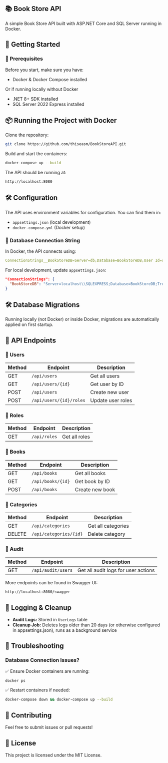 ## :books: Book Store API
A simple Book Store API built with ASP.NET Core and SQL Server running in Docker.

## :rocket: Getting Started

### :wrench: Prerequisites
Before you start, make sure you have:
- Docker & Docker Compose installed

Or if running locally without Docker
- .NET 8+ SDK installed
- SQL Server 2022 Express installed

## :package: Running the Project with Docker

Clone the repository:

```sh
git clone https://github.com/thiseasm/BookStoreAPI.git
```

Build and start the containers:

```sh
docker-compose up --build
```

The API should be running at:

```sh
http://localhost:8080
```

## :hammer_and_wrench: Configuration
The API uses environment variables for configuration. You can find them in:
- `appsettings.json` (local development)
- `docker-compose.yml` (Docker setup)

### :link: Database Connection String

In Docker, the API connects using:

```yaml
ConnectionStrings__BookStoreDB=Server=db;Database=BookStoreDB;User Id=sa;Password=Passw0rd;TrustServerCertificate=True;
```

For local development, update `appsettings.json`:

```json
"ConnectionStrings": {
  "BookStoreDB": "Server=localhost\\SQLEXPRESS;Database=BookStoreDB;Trusted_Connection=True;TrustServerCertificate=True;MultipleActiveResultSets=True;"
}
```

## :hammer_and_wrench: Database Migrations

Running locally (not Docker) or inside Docker, migrations are automatically applied on first startup.

## :book: API Endpoints

### :pushpin: Users

| Method | Endpoint           | Description       |
|--------|-------------------|-------------------|
| GET    | `/api/users`      | Get all users    |
| GET    | `/api/users/{id}` | Get user by ID   |
| POST   | `/api/users`      | Create new user  |
| POST    | `/api/users/{id}/roles` | Update user roles   |

### :pushpin: Roles

| Method | Endpoint      | Description      |
|--------|--------------|------------------|
| GET    | `/api/roles` | Get all roles    |

### :pushpin: Books

| Method | Endpoint      | Description      |
|--------|--------------|------------------|
| GET    | `/api/books` | Get all books    |
| GET    | `/api/books/{id}` | Get book by ID   |
| POST   | `/api/books`      | Create new book  |

### :pushpin: Categories

| Method | Endpoint      | Description      |
|--------|--------------|------------------|
| GET    | `/api/categories` | Get all categories    |
| DELETE   | `/api/categories/{id}`      | Delete category  |

### :pushpin: Audit

| Method | Endpoint      | Description      |
|--------|--------------|------------------|
| GET    | `/api/audit/users` | Get all audit logs for user actions   |

More endpoints can be found in Swagger UI:

```sh
http://localhost:8080/swagger
```

## :memo: Logging & Cleanup
- **Audit Logs:** Stored in `UserLogs` table
- **Cleanup Job:** Deletes logs older than 20 days (or otherwise configured in appsettings.json), runs as a background service

## :flashlight: Troubleshooting

### Database Connection Issues?

:white_check_mark: Ensure Docker containers are running:

```sh
docker ps
```

:white_check_mark: Restart containers if needed:

```sh
docker-compose down && docker-compose up --build
```

## :handshake: Contributing
Feel free to submit issues or pull requests!

## :scroll: License
This project is licensed under the MIT License.
